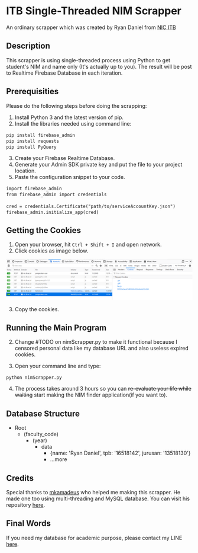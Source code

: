 # ITB Single-Threaded NIM Scrapper
An ordinary scrapper which was created by Ryan Daniel from [NIC ITB](nic.itb.ac.id)

## Description
This scrapper is using single-threaded process using Python to get student's NIM and name only (It's actually up to you). The result will be post to Realtime Firebase Database in each iteration.

## Prerequisities
Please do the following steps before doing the scrapping:
1. Install Python 3 and the latest version of pip.
2. Install the libraries needed using command line:
```
pip install firebase_admin
pip install requests
pip install PyQuery
```
3. Create your Firebase Realtime Database.
4. Generate your Admin SDK private key and put the file to your project location.
5. Paste the configuration snippet to your code.
```
import firebase_admin
from firebase_admin import credentials

cred = credentials.Certificate("path/to/serviceAccountKey.json")
firebase_admin.initialize_app(cred)
```
## Getting the Cookies
1. Open your browser, hit ```Ctrl + Shift + I``` and open network.
2. Click cookies as image below.

<img src="./public/cookies.png">

3. Copy the cookies.
## Running the Main Program
2. Change #TODO on nimScrapper.py to make it functional because I censored personal data like my database URL and also useless expired cookies.
    
3. Open your command line and type:
```
python nimScrapper.py
```
4. The process takes around 3 hours so you can ~~re-evaluate your life while waiting~~ start making the NIM finder application(if you want to).

## Database Structure
- Root
  - (faculty_code)
    - (year)
      - data
        - {name: 'Ryan Daniel', tpb: '16518142', jurusan: '13518130'}
        - ...more

## Credits
Special thanks to [mkamadeus](https://github.com/mkamadeus/) who helped me making this scrapper. He made one too using multi-threading and MySQL database. You can visit his repository [here](https://github.com/mkamadeus/Python-ITB-NIM-Scraper).

## Final Words
If you need my database for academic purpose, please contact my LINE [here](https://line.me/ti/p/ryndnlp).
